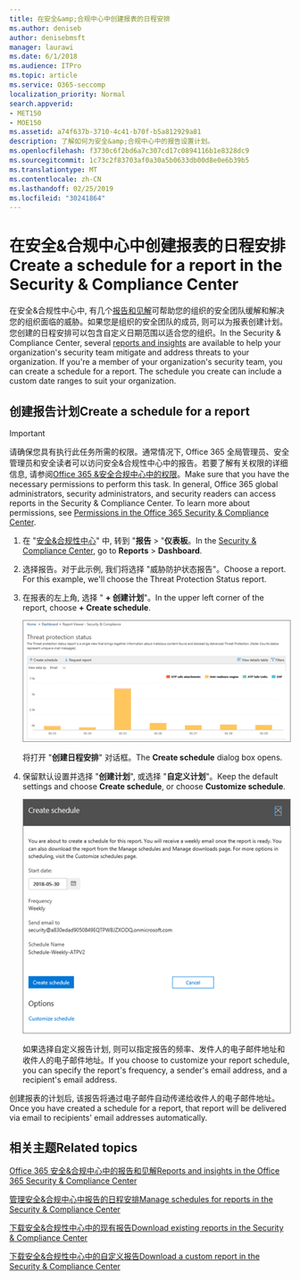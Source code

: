 ```yaml
---
title: 在安全&amp;合规中心中创建报表的日程安排
ms.author: deniseb
author: denisebmsft
manager: laurawi
ms.date: 6/1/2018
ms.audience: ITPro
ms.topic: article
ms.service: O365-seccomp
localization_priority: Normal
search.appverid:
- MET150
- MOE150
ms.assetid: a74f637b-3710-4c41-b70f-b5a812929a81
description: 了解如何为安全&amp;合规中心中的报告设置计划。
ms.openlocfilehash: f3730c6f2bd6a7c307cd17c0894116b1e8328dc9
ms.sourcegitcommit: 1c73c2f83703af0a30a5b0633db00d8e0e6b39b5
ms.translationtype: MT
ms.contentlocale: zh-CN
ms.lasthandoff: 02/25/2019
ms.locfileid: "30241864"
---
```

# <a name="create-a-schedule-for-a-report-in-the-security-amp-compliance-center"></a><span data-ttu-id="065a0-103">在安全&amp;合规中心中创建报表的日程安排</span><span class="sxs-lookup"><span data-stu-id="065a0-103">Create a schedule for a report in the Security &amp; Compliance Center</span></span>

<span data-ttu-id="065a0-p101">在安全&amp;合规性中心中, 有几个[报告和见解](reports-and-insights-in-security-and-compliance.md)可帮助您的组织的安全团队缓解和解决您的组织面临的威胁。如果您是组织的安全团队的成员, 则可以为报表创建计划。您创建的日程安排可以包含自定义日期范围以适合您的组织。</span><span class="sxs-lookup"><span data-stu-id="065a0-p101">In the Security &amp; Compliance Center, several [reports and insights](reports-and-insights-in-security-and-compliance.md) are available to help your organization's security team mitigate and address threats to your organization. If you're a member of your organization's security team, you can create a schedule for a report. The schedule you create can include a custom date ranges to suit your organization.</span></span> 
  
## <a name="create-a-schedule-for-a-report"></a><span data-ttu-id="065a0-107">创建报告计划</span><span class="sxs-lookup"><span data-stu-id="065a0-107">Create a schedule for a report</span></span>

> [!IMPORTANT]
> <span data-ttu-id="065a0-p102">请确保您具有执行此任务所需的权限。通常情况下, Office 365 全局管理员、安全管理员和安全读者可以访问安全&amp;合规性中心中的报告。若要了解有关权限的详细信息, 请参阅[Office 365 &amp;安全合规中心中的权限](permissions-in-the-security-and-compliance-center.md)。</span><span class="sxs-lookup"><span data-stu-id="065a0-p102">Make sure that you have the necessary permissions to perform this task. In general, Office 365 global administrators, security administrators, and security readers can access reports in the Security &amp; Compliance Center. To learn more about permissions, see [Permissions in the Office 365 Security &amp; Compliance Center](permissions-in-the-security-and-compliance-center.md).</span></span>
  
1. <span data-ttu-id="065a0-111">在 "[安全&amp;合规性中心](https://protection.office.com)" 中, 转到 "**报告** \> "**仪表板**。</span><span class="sxs-lookup"><span data-stu-id="065a0-111">In the [Security &amp; Compliance Center](https://protection.office.com), go to **Reports** \> **Dashboard**.</span></span>
    
2. <span data-ttu-id="065a0-p103">选择报告。对于此示例, 我们将选择 "威胁防护状态报告"。</span><span class="sxs-lookup"><span data-stu-id="065a0-p103">Choose a report. For this example, we'll choose the Threat Protection Status report.</span></span>
    
3. <span data-ttu-id="065a0-114">在报表的左上角, 选择 " **+ 创建计划**"。</span><span class="sxs-lookup"><span data-stu-id="065a0-114">In the upper left corner of the report, choose **+ Create schedule**.</span></span>
    
    ![您可以为安全&amp;合规中心中的报告创建计划](media/2311327c-14f6-4a17-b604-0c9ff2d485d1.png)
  
    <span data-ttu-id="065a0-116">将打开 "**创建日程安排**" 对话框。</span><span class="sxs-lookup"><span data-stu-id="065a0-116">The **Create schedule** dialog box opens.</span></span> 
    
4. <span data-ttu-id="065a0-117">保留默认设置并选择 "**创建计划**", 或选择 "**自定义计划**"。</span><span class="sxs-lookup"><span data-stu-id="065a0-117">Keep the default settings and choose **Create schedule**, or choose **Customize schedule**.</span></span>
    
    ![您可以使用默认设置或自定义报告日程安排](media/04fac327-8f73-4711-8319-58c11880fd96.png)
  
    <span data-ttu-id="065a0-119">如果选择自定义报告计划, 则可以指定报告的频率、发件人的电子邮件地址和收件人的电子邮件地址。</span><span class="sxs-lookup"><span data-stu-id="065a0-119">If you choose to customize your report schedule, you can specify the report's frequency, a sender's email address, and a recipient's email address.</span></span> 
    
<span data-ttu-id="065a0-120">创建报表的计划后, 该报告将通过电子邮件自动传递给收件人的电子邮件地址。</span><span class="sxs-lookup"><span data-stu-id="065a0-120">Once you have created a schedule for a report, that report will be delivered via email to recipients' email addresses automatically.</span></span> 
  
## <a name="related-topics"></a><span data-ttu-id="065a0-121">相关主题</span><span class="sxs-lookup"><span data-stu-id="065a0-121">Related topics</span></span>

[<span data-ttu-id="065a0-122">Office 365 安全&amp;合规中心中的报告和见解</span><span class="sxs-lookup"><span data-stu-id="065a0-122">Reports and insights in the Office 365 Security &amp; Compliance Center</span></span>](reports-and-insights-in-security-and-compliance.md)
  
[<span data-ttu-id="065a0-123">管理安全&amp;合规中心中报告的日程安排</span><span class="sxs-lookup"><span data-stu-id="065a0-123">Manage schedules for reports in the Security &amp; Compliance Center</span></span>](manage-schedules-for-multiple-reports.md)
  
[<span data-ttu-id="065a0-124">下载安全&amp;合规性中心中的现有报告</span><span class="sxs-lookup"><span data-stu-id="065a0-124">Download existing reports in the Security &amp; Compliance Center</span></span>](download-existing-reports.md)
  
[<span data-ttu-id="065a0-125">下载安全&amp;合规性中心中的自定义报告</span><span class="sxs-lookup"><span data-stu-id="065a0-125">Download a custom report in the Security &amp; Compliance Center</span></span>](set-up-and-download-a-custom-report.md)
  

